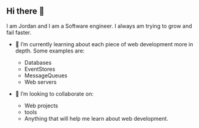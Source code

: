 ## Hi there 👋
I am Jordan and I am a Software engineer.
I always am trying to grow and fail faster.

- 🌱 I’m currently learning about each piece of web development more in depth. Some examples are:
  - Databases
  - EventStores
  - MessageQueues
  - Web servers

- 👯 I’m looking to collaborate on:
  - Web projects
  - tools
  - Anything that will help me learn about web development.

